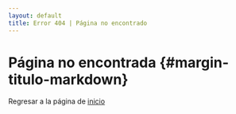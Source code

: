 ```yaml
---
layout: default
title: Error 404 | Página no encontrado
---
```

# Página no encontrada {#margin-titulo-markdown}
<div class="alert alert-danger" role="alert">
    Regresar a la página de <a href="https://lacadenagt.github.io">inicio</a>
</div>
<!-- [Regresar]({{ site.baseurl }})-->
